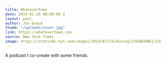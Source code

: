 ```yaml
---
title: Whatevertown
date: 2019-01-26 00:00:00 Z
layout: post
author: Jon Dueck
thumb: "/uploads/cover.jpg"
link: https://whatevertown.com
source: New York Times
image: https://static01.nyt.com/images/2014/07/23/dining/23SUBGONE1/23SUBGONE1-articleLarge.jpg
---
```


A podcast I co-create with some friends.
